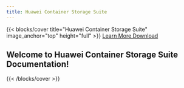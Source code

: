 ```yaml
---
title: Huawei Container Storage Suite
---
```


{{< blocks/cover title="Huawei Container Storage Suite" image_anchor="top" height="full" >}}
<a class="btn btn-lg btn-primary me-3 mb-4" href="/css-docs/en/docs/">
  Learn More <i class="fas fa-arrow-alt-circle-right ms-2"></i>
</a>
<a class="btn btn-lg btn-secondary me-3 mb-4" href="https://github.com/Huawei/eSDK_K8S_Plugin/releases">
  Download <i class="fab fa-github ms-2 "></i>
</a>
<h2 class="mt-5">Welcome to Huawei Container Storage Suite Documentation!</h2>
{{< /blocks/cover >}}
